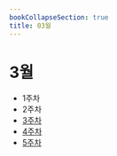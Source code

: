 ```yaml
---
bookCollapseSection: true
title: 03월
---
```

# 3월

- 1주차
- 2주차
- [3주차](Coding%20Test/23.03/3주차/%5Findex.md)
- [4주차](Coding%20Test/23.03/4주차/%5Findex.md)
- [5주차](Coding%20Test/23.03/5주차/%5Findex.md)